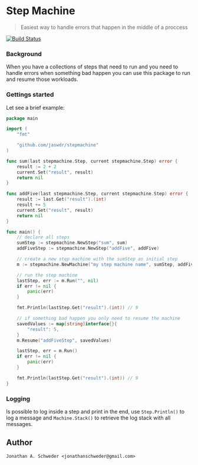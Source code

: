 # Step Machine

> Easiest way to handle errors that happen in the middle of a proccess

[![Build Status](https://travis-ci.org/jaswdr/stepmachine.svg?branch=master)](https://travis-ci.org/jaswdr/stepmachine)

### Background

When you have a collections of steps that need to run and you need to handle errors when something bad happen you can use this package to run and resume those workloads.

### Gettings started

Let see a brief example:

```go
package main

import (
	"fmt"

	"github.com/jaswdr/stepmachine"
)

func sum(last stepmachine.Step, current stepmachine.Step) error {
	result := 2 + 2
	current.Set("result", result)
	return nil
}

func addFive(last stepmachine.Step, current stepmachine.Step) error {
	result := last.Get("result").(int)
	result += 5
	current.Set("result", result)
	return nil
}

func main() {
	// declare all steps
	sumStep := stepmachine.NewStep("sum", sum)
	addFiveStep := stepmachine.NewStep("addFive", addFive)

	// create a new step machine with the sumStep as initial step
	m := stepmachine.NewMachine("my step machine name", sumStep, addFiveStep)

	// run the step machine
	lastStep, err := m.Run("", nil)
	if err != nil {
		panic(err)
	}

	fmt.Println(lastStep.Get("result").(int)) // 9

	// if something bad happen you only need to resume the machine
    savedValues := map[string]interface{}{
        "result": 5,
    }
    m.Resume("addFiveStep", savedValues)

	lastStep, err = m.Run()
	if err != nil {
		panic(err)
	}

	fmt.Println(lastStep.Get("result").(int)) // 9
}

```

### Logging

Is possible to log inside a step and print in the end, use `Step.Println()` to log a message and `Machine.Stack()` to retrieve the log stack with all messages.

## Author
    Jonathan A. Schweder <jonathanschweder@gmail.com>
